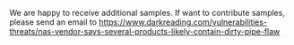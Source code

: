 We are happy to receive additional samples.
If want to contribute samples, please send an email to https://www.darkreading.com/vulnerabilities-threats/nas-vendor-says-several-products-likely-contain-dirty-pipe-flaw